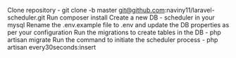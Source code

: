 Clone repository - git clone -b master git@github.com:naviny11/laravel-scheduler.git
Run composer install
Create a new DB - scheduler in your mysql
Rename the .env.example file to .env and update the DB properties as per your configuration
Run the migrations to create tables in the DB - php artisan migrate
Run the command to initiate the scheduler process - php artisan every30seconds:insert